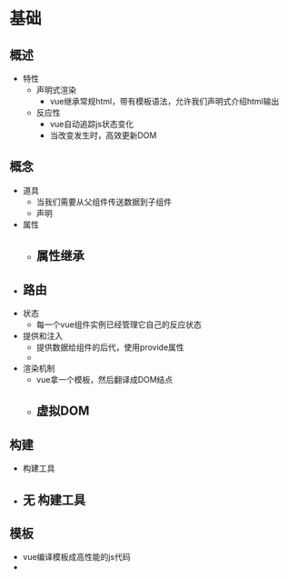 # 基础
## 概述
- 特性
	- 声明式渲染
		- vue继承常规html，带有模板语法，允许我们声明式介绍html输出
	- 反应性
		- vue自动追踪js状态变化
		- 当改变发生时，高效更新DOM

## 概念
- 道具
    - 当我们需要从父组件传送数据到子组件
	- 声明
- 属性
	- 属性继承
		- 
- 路由
	- 
- 状态
	- 每一个vue组件实例已经管理它自己的反应状态
- 提供和注入
	- 提供数据给组件的后代，使用provide属性
	-     
- 渲染机制	
	- vue拿一个模板，然后翻译成DOM结点
	- 虚拟DOM
		- 
    

## 构建
- 构建工具
- 无	构建工具
	- 

## 模板
- vue编译模板成高性能的js代码
- 